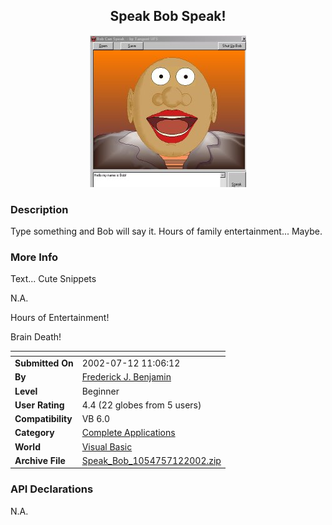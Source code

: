 ﻿<div align="center">

## Speak Bob Speak\!

<img src="PIC20027121723455008.jpg">
</div>

### Description

Type something and Bob will say it. Hours of family entertainment... Maybe.
 
### More Info
 
Text... Cute Snippets

N.A.

Hours of Entertainment!

Brain Death!


<span>             |<span>
---                |---
**Submitted On**   |2002-07-12 11:06:12
**By**             |[Frederick J\. Benjamin](https://github.com/Planet-Source-Code/PSCIndex/blob/master/ByAuthor/frederick-j-benjamin.md)
**Level**          |Beginner
**User Rating**    |4.4 (22 globes from 5 users)
**Compatibility**  |VB 6\.0
**Category**       |[Complete Applications](https://github.com/Planet-Source-Code/PSCIndex/blob/master/ByCategory/complete-applications__1-27.md)
**World**          |[Visual Basic](https://github.com/Planet-Source-Code/PSCIndex/blob/master/ByWorld/visual-basic.md)
**Archive File**   |[Speak\_Bob\_1054757122002\.zip](https://github.com/Planet-Source-Code/frederick-j-benjamin-speak-bob-speak__1-36847/archive/master.zip)

### API Declarations

N.A.





